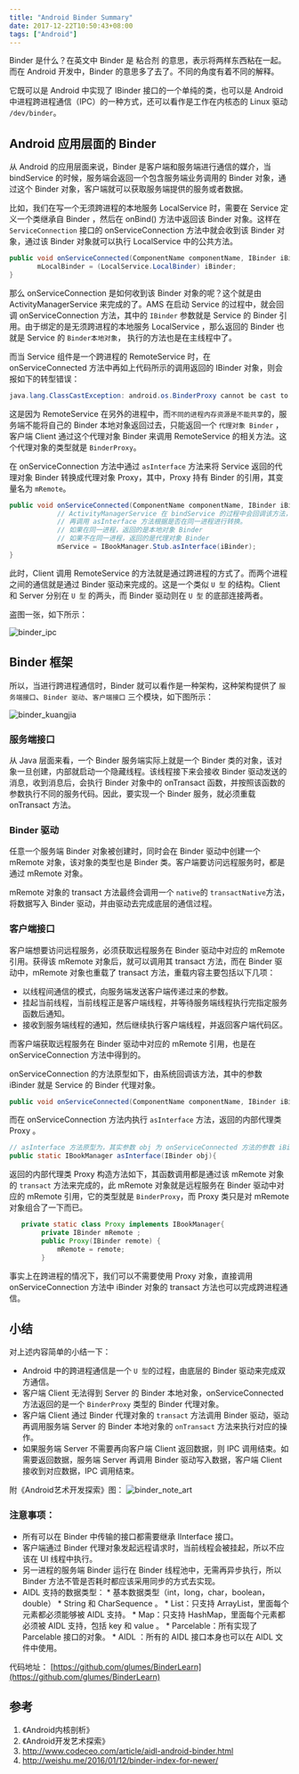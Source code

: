 ```yaml
---
title: "Android Binder Summary"
date: 2017-12-22T10:50:43+08:00
tags: ["Android"]
---
```




Binder 是什么？在英文中 Binder 是 粘合剂 的意思，表示将两样东西粘在一起。而在 Android 开发中，Binder 的意思多了去了。不同的角度有着不同的解释。

它既可以是 Android 中实现了 IBinder 接口的一个单纯的类，也可以是 Android 中进程跨进程通信（IPC）的一种方式，还可以看作是工作在内核态的 Linux 驱动 `/dev/binder`。

<!--more-->

## Android 应用层面的 Binder
从 Android 的应用层面来说，Binder 是客户端和服务端进行通信的媒介，当 bindService 的时候，服务端会返回一个包含服务端业务调用的 Binder 对象，通过这个 Binder 对象，客户端就可以获取服务端提供的服务或者数据。

比如，我们在写一个无须跨进程的本地服务 LocalService 时，需要在 Service 定义一个类继承自 Binder ，然后在 onBind() 方法中返回该 Binder 对象。这样在 `ServiceConnection` 接口的 onServiceConnection 方法中就会收到该 Binder 对象，通过该 Binder 对象就可以执行 LocalService 中的公共方法。

``` java
public void onServiceConnected(ComponentName componentName, IBinder iBinder) {
       mLocalBinder = (LocalService.LocalBinder) iBinder;
}
```

那么 onServiceConnection 是如何收到该 Binder 对象的呢？这个就是由 ActivityManagerService 来完成的了。AMS 在启动 Service 的过程中，就会回调 
onServiceConnection 方法，其中的 `IBinder` 参数就是 Service 的 Binder 引用。由于绑定的是无须跨进程的本地服务 LocalService ，那么返回的 Binder 也就是 Service 的 `Binder本地对象`， 执行的方法也是在主线程中了。


而当 Service 组件是一个跨进程的 RemoteService 时，在 onServiceConnected 方法中再如上代码所示的调用返回的 IBinder 对象，则会报如下的转型错误：
``` java
java.lang.ClassCastException: android.os.BinderProxy cannot be cast to com.glumes.ipc_binder.service.LocalService$LocalBinder
```

这是因为 RemoteService 在另外的进程中，而`不同的进程内存资源是不能共享`的，服务端不能将自己的 Binder 本地对象返回过去，只能返回一个 `代理对象 Binder` ，客户端 Client 通过这个代理对象 Binder 来调用 RemoteService 的相关方法。这个代理对象的类型就是 `BinderProxy`。

在 onServiceConnection 方法中通过 `asInterface` 方法来将 Service 返回的代理对象 Binder 转换成代理对象 Proxy，其中，Proxy 持有 Binder 的引用，其变量名为 `mRemote`。
``` java
public void onServiceConnected(ComponentName componentName, IBinder iBinder) {
            // ActivityManagerService 在 bindService 的过程中会回调该方法，将 Service 的 Binder 对象传回来
            // 再调用 asInterface 方法根据是否在同一进程进行转换。
            // 如果在同一进程，返回的是本地对象 Binder 
            // 如果不在同一进程，返回的是代理对象 Binder
            mService = IBookManager.Stub.asInterface(iBinder);
}
```

此时，Client 调用 RemoteService 的方法就是通过跨进程的方式了。而两个进程之间的通信就是通过 Binder 驱动来完成的。这是一个类似 `U 型` 的结构。Client 和 Server 分别在 `U 型` 的两头，而 Binder 驱动则在 `U 型` 的底部连接两者。

盗图一张，如下所示：


![binder_ipc](http://7xqe3m.com1.z0.glb.clouddn.com/blog-binder_ipc.png)

## Binder 框架

所以，当进行跨进程通信时，Binder 就可以看作是一种架构，这种架构提供了 `服务端接口`、`Binder 驱动`、`客户端接口` 三个模块，如下图所示：

![binder_kuangjia](http://7xqe3m.com1.z0.glb.clouddn.com/blog-binder_kuangjia.png)


### 服务端接口

从 Java 层面来看，一个 Binder 服务端实际上就是一个 Binder 类的对象，该对象一旦创建，内部就启动一个隐藏线程。该线程接下来会接收 Binder 驱动发送的消息，收到消息后，会执行 Binder 对象中的 onTransact 函数，并按照该函数的参数执行不同的服务代码。因此，要实现一个 Binder 服务，就必须重载 onTransact 方法。


### Binder 驱动

任意一个服务端 Binder 对象被创建时，同时会在 Binder 驱动中创建一个 mRemote 对象，该对象的类型也是 Binder 类。客户端要访问远程服务时，都是通过 mRemote 对象。

mRemote 对象的 transact 方法最终会调用一个 `native`的 `transactNative`方法，将数据写入 Binder 驱动，并由驱动去完成底层的通信过程。

### 客户端接口

客户端想要访问远程服务，必须获取远程服务在 Binder 驱动中对应的 mRemote 引用。获得该 mRemote 对象后，就可以调用其 transact 方法，而在 Binder 驱动中，mRemote 对象也重载了 transact 方法，重载内容主要包括以下几项：

*	以线程间通信的模式，向服务端发送客户端传递过来的参数。
*	挂起当前线程，当前线程正是客户端线程，并等待服务端线程执行完指定服务函数后通知。
*	接收到服务端线程的通知，然后继续执行客户端线程，并返回客户端代码区。


而客户端获取远程服务在 Binder 驱动中对应的 mRemote 引用，也是在 onServiceConnection 方法中得到的。

onServiceConnection 的方法原型如下，由系统回调该方法，其中的参数 iBinder 就是 Service 的 Binder 代理对象。
 
``` java
public void onServiceConnected(ComponentName componentName, IBinder iBinder) {
```
而在 onServiceConnection 方法内执行 `asInterface` 方法，返回的内部代理类 Proxy 。
``` java
// asInterface 方法原型为，其实参数 obj 为 onServiceConnected 方法的参数 iBinder 。
public static IBookManager asInterface(IBinder obj){
```
返回的内部代理类 Proxy 构造方法如下，其函数调用都是通过该 mRemote 对象的 `transact` 方法来完成的，此 mRemote 对象就是远程服务在 Binder 驱动中对应的 mRemote 引用，它的类型就是 `BinderProxy`，而 Proxy 类只是对 mRemote 对象组合了一下而已。

``` java
   private static class Proxy implements IBookManager{
        private IBinder mRemote ;
        public Proxy(IBinder remote) {
            mRemote = remote;
        }
```

事实上在跨进程的情况下，我们可以不需要使用 Proxy 对象，直接调用 onServiceConnection 方法中 iBinder 对象的 transact 方法也可以完成跨进程通信。



## 小结

对上述内容简单的小结一下：

*	Android 中的跨进程通信是一个 `U 型`的过程，由底层的 Binder 驱动来完成双方通信。
*	客户端 Client 无法得到 Server 的 Binder 本地对象，onServiceConnected 方法返回的是一个 `BinderProxy` 类型的 Binder 代理对象。
*	客户端 Client 通过 Binder 代理对象的 `transact` 方法调用 Binder 驱动，驱动再调用服务端 Server 的 Binder 本地对象的 `onTransact` 方法来执行对应的操作。
*	如果服务端 Server 不需要再向客户端 Client 返回数据，则 IPC 调用结束。如需要返回数据，服务端 Server 再调用 Binder 驱动写入数据，客户端 Client 接收到对应数据，IPC 调用结束。

附《Android艺术开发探索》图：
![binder_note_art](http://7xqe3m.com1.z0.glb.clouddn.com/blog-binder_note_art.png)

### 注意事项：

*	所有可以在 Binder 中传输的接口都需要继承 IInterface 接口。
*	客户端通过 Binder 代理对象发起远程请求时，当前线程会被挂起，所以不应该在 UI 线程中执行。
*	另一进程的服务端 Binder 运行在 Binder 线程池中，无需再异步执行，所以 Binder 方法不管是否耗时都应该采用同步的方式去实现。
*	 AIDL 支持的数据类型：
	*	基本数据类型（int，long，char，boolean，double）
	*	String 和 CharSequence 。
	*	List：只支持 ArrayList，里面每个元素都必须能够被 AIDL 支持。
	*	Map：只支持 HashMap，里面每个元素都必须被 AIDL 支持，包括 key 和 value 。
	*	Parcelable：所有实现了 Parcelable 接口的对象。
	*	AIDL ：所有的 AIDL 接口本身也可以在 AIDL 文件中使用。

代码地址：
[https://github.com/glumes/BinderLearn](https://github.com/glumes/BinderLearn)

## 参考

1. 《Android内核剖析》
2. 《Android开发艺术探索》
3. http://www.codeceo.com/article/aidl-android-binder.html
4. http://weishu.me/2016/01/12/binder-index-for-newer/
